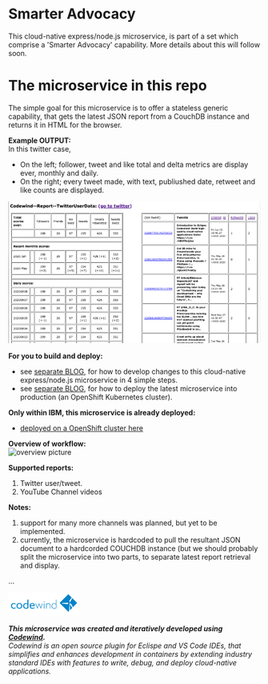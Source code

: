 # Smarter Advocacy

This cloud-native express/node.js microservice, is part of a set which comprise a 'Smarter Advocacy' capability. More details about this will follow soon.

# The microservice in this repo

The simple goal for this microservice is to offer a stateless generic capability, that gets the latest JSON report from a CouchDB instance and returns it in HTML for the browser.

**Example OUTPUT:**   
In this twitter case, 
- On the left; follower, tweet and like total and delta metrics are display ever, monthly and daily.
- On the right; every tweet made, with text, publiushed date, retweet and like counts are displayed.

![examle twitter JSON output](images/example-output.png?raw=true "examle twitter JSON output")

**For you to build and deploy:**  
- see [separate BLOG](https://medium.com/nikcanvin/how-to-develop-update-a-docker-microservice-in-a-git-repo-a6118da2d92f), for how to develop changes to this cloud-native express/node.js microservice in 4 simple steps.
- see [separate BLOG](https://medium.com/nikcanvin/how-to-build-a-docker-microservice-application-and-deploy-to-openshift-fdb0769f1b9f), for how to deploy the latest microservice into production (an OpenShift Kubernetes cluster).

**Only within IBM, this microservice is already deployed:**  
- [deployed on a OpenShift cluster here](http://display-report-default.apps.riffled.os.fyre.ibm.com/)

**Overview of workflow:**  
![overview picture](images/overview.png?raw=true "Diagramatic overview of this picture")

**Supported reports:**
1. Twitter user/tweet.
2. YouTube Channel videos

**Notes:**
1. support for many more channels was planned, but yet to be implemented.
2. currently, the microservice is hardcoded to pull the resultant JSON document to a hardcorded COUCHDB instance (but we should probably split the microservice into two parts, to separate latest report retrieval and display.

...

![Codewind logo](images/codewind.png?raw=true "Codewind logo")

***This microservice was created and iteratively developed using [Codewind](https://www.eclipse.org/codewind/).***  
*Codewind is an open source plugin for Eclispe and VS Code IDEs, that simplifies and enhances development in containers by extending industry standard IDEs with features to write, debug, and deploy cloud-native applications.* 